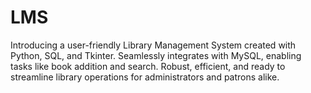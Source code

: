 # LMS
Introducing a user-friendly Library Management System created with Python, SQL, and Tkinter. Seamlessly integrates with MySQL, enabling tasks like book addition and search. Robust, efficient, and ready to streamline library operations for administrators and patrons alike.

